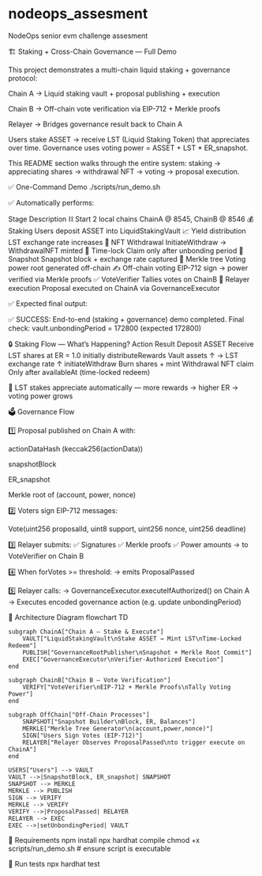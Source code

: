 # nodeops_assesment
NodeOps senior evm challenge assesment


🏗️ Staking + Cross-Chain Governance — Full Demo

This project demonstrates a multi-chain liquid staking + governance protocol:

Chain A → Liquid staking vault + proposal publishing + execution

Chain B → Off-chain vote verification via EIP-712 + Merkle proofs

Relayer → Bridges governance result back to Chain A

Users stake ASSET → receive LST (Liquid Staking Token) that appreciates over time.
Governance uses voting power = ASSET + LST * ER_snapshot.

This README section walks through the entire system:
staking → appreciating shares → withdrawal NFT → voting → proposal execution.

✅ One-Command Demo
./scripts/run_demo.sh


✅ Automatically performs:

Stage	Description
⛓️ Start 2 local chains	ChainA @ 8545, ChainB @ 8546
💰 Staking	Users deposit ASSET into LiquidStakingVault
📈 Yield distribution	LST exchange rate increases
🎫 NFT Withdrawal	InitiateWithdraw → WithdrawalNFT minted
🔐 Time-lock	Claim only after unbonding period
📸 Snapshot	Snapshot block + exchange rate captured
🌳 Merkle tree	Voting power root generated off-chain
✍️ Off-chain voting	EIP-712 sign → power verified via Merkle proofs
✅ VoteVerifier	Tallies votes on ChainB
🚀 Relayer execution	Proposal executed on ChainA via GovernanceExecutor

✅ Expected final output:

✅ SUCCESS: End-to-end (staking + governance) demo completed.
Final check: vault.unbondingPeriod = 172800 (expected 172800)

🔒 Staking Flow — What’s Happening?
Action	Result
Deposit ASSET	Receive LST shares at ER = 1.0 initially
distributeRewards	Vault assets ↑ → LST exchange rate ↑
initiateWithdraw	Burn shares + mint Withdrawal NFT
claim	Only after availableAt (time-locked redeem)

📌 LST stakes appreciate automatically — more rewards → higher ER → voting power grows

🗳️ Governance Flow

1️⃣ Proposal published on Chain A with:

actionDataHash (keccak256(actionData))

snapshotBlock

ER_snapshot

Merkle root of (account, power, nonce)

2️⃣ Voters sign EIP-712 messages:

Vote(uint256 proposalId, uint8 support, uint256 nonce, uint256 deadline)


3️⃣ Relayer submits:
✅ Signatures
✅ Merkle proofs
✅ Power amounts
→ to VoteVerifier on Chain B

4️⃣ When forVotes >= threshold:
→ emits ProposalPassed

5️⃣ Relayer calls:
→ GovernanceExecutor.executeIfAuthorized() on Chain A
→ Executes encoded governance action (e.g. update unbondingPeriod)

🧠 Architecture Diagram
flowchart TD

    subgraph ChainA["Chain A — Stake & Execute"]
        VAULT["LiquidStakingVault\nStake ASSET → Mint LST\nTime-Locked Redeem"]
        PUBLISH["GovernanceRootPublisher\nSnapshot + Merkle Root Commit"]
        EXEC["GovernanceExecutor\nVerifier-Authorized Execution"]
    end

    subgraph ChainB["Chain B — Vote Verification"]
        VERIFY["VoteVerifier\nEIP-712 + Merkle Proofs\nTally Voting Power"]
    end

    subgraph OffChain["Off-Chain Processes"]
        SNAPSHOT["Snapshot Builder\nBlock, ER, Balances"]
        MERKLE["Merkle Tree Generator\n(account,power,nonce)"]
        SIGN["Users Sign Votes (EIP-712)"]
        RELAYER["Relayer Observes ProposalPassed\nto trigger execute on ChainA"]
    end

    USERS["Users"] --> VAULT
    VAULT -->|SnapshotBlock, ER_snapshot| SNAPSHOT
    SNAPSHOT --> MERKLE
    MERKLE --> PUBLISH
    SIGN --> VERIFY
    MERKLE --> VERIFY
    VERIFY -->|ProposalPassed| RELAYER
    RELAYER --> EXEC
    EXEC -->|setUnbondingPeriod| VAULT

🔧 Requirements
npm install
npx hardhat compile
chmod +x scripts/run_demo.sh   # ensure script is executable

🧪 Run tests
npx hardhat test
